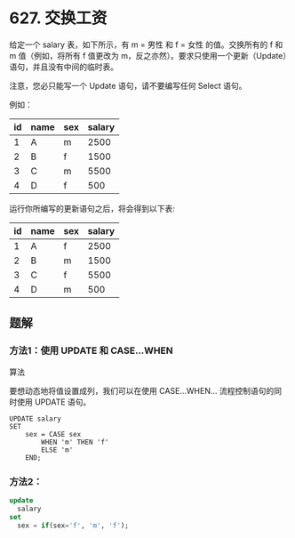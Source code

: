 # 627. 交换工资

给定一个 salary 表，如下所示，有 m = 男性 和 f = 女性 的值。交换所有的 f 和 m 值（例如，将所有 f 值更改为 m，反之亦然）。要求只使用一个更新（Update）语句，并且没有中间的临时表。

注意，您必只能写一个 Update 语句，请不要编写任何 Select 语句。

例如：

| id   | name | sex  | salary |
| ---- | ---- | ---- | ------ |
| 1    | A    | m    | 2500   |
| 2    | B    | f    | 1500   |
| 3    | C    | m    | 5500   |
| 4    | D    | f    | 500    |
运行你所编写的更新语句之后，将会得到以下表:

| id   | name | sex  | salary |
| ---- | ---- | ---- | ------ |
| 1    | A    | f    | 2500   |
| 2    | B    | m    | 1500   |
| 3    | C    | f    | 5500   |
| 4    | D    | m    | 500    |



## 题解

### 方法1：使用 UPDATE 和 CASE...WHEN
算法

要想动态地将值设置成列，我们可以在使用 CASE...WHEN... 流程控制语句的同时使用 UPDATE 语句。

```mysql
UPDATE salary
SET
    sex = CASE sex
        WHEN 'm' THEN 'f'
        ELSE 'm'
    END;
```



### 方法2：

```sql
update
  salary
set 
  sex = if(sex='f', 'm', 'f');
```

